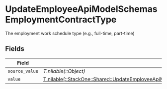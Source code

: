 # UpdateEmployeeApiModelSchemasEmploymentContractType

The employment work schedule type (e.g., full-time, part-time)


## Fields

| Field                                                                                                                                                                                          | Type                                                                                                                                                                                           | Required                                                                                                                                                                                       | Description                                                                                                                                                                                    |
| ---------------------------------------------------------------------------------------------------------------------------------------------------------------------------------------------- | ---------------------------------------------------------------------------------------------------------------------------------------------------------------------------------------------- | ---------------------------------------------------------------------------------------------------------------------------------------------------------------------------------------------- | ---------------------------------------------------------------------------------------------------------------------------------------------------------------------------------------------- |
| `source_value`                                                                                                                                                                                 | *T.nilable(::Object)*                                                                                                                                                                          | :heavy_minus_sign:                                                                                                                                                                             | N/A                                                                                                                                                                                            |
| `value`                                                                                                                                                                                        | [T.nilable(::StackOne::Shared::UpdateEmployeeApiModelSchemasEmploymentEmploymentContractTypeValue)](../../models/shared/updateemployeeapimodelschemasemploymentemploymentcontracttypevalue.md) | :heavy_minus_sign:                                                                                                                                                                             | N/A                                                                                                                                                                                            |